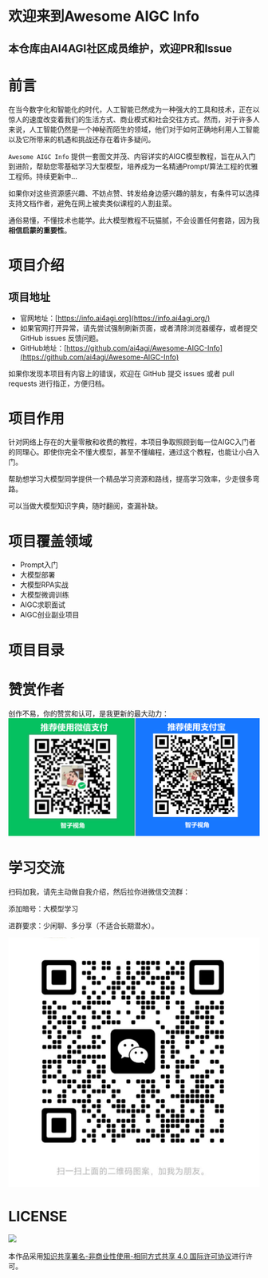 # 欢迎来到Awesome AIGC Info

## 本仓库由AI4AGI社区成员维护，欢迎PR和Issue

# 前言
在当今数字化和智能化的时代，人工智能已然成为一种强大的工具和技术，正在以惊人的速度改变着我们的生活方式、商业模式和社会交往方式。然而，对于许多人来说，人工智能仍然是一个神秘而陌生的领域，他们对于如何正确地利用人工智能以及它所带来的机遇和挑战还存在着许多疑问。

`Awesome AIGC Info` 提供一套图文并茂、内容详实的AIGC模型教程，旨在从入门到进阶，帮助您零基础学习大型模型，培养成为一名精通Prompt/算法工程的优雅工程师。持续更新中...

如果你对这些资源感兴趣、不妨点赞、转发给身边感兴趣的朋友，有条件可以选择支持文档作者，避免在网上被卖类似课程的人割韭菜。

通俗易懂，不懂技术也能学。此大模型教程不玩猫腻，不会设置任何套路，因为我**相信启蒙的重要性**。

# 项目介绍
## 项目地址
- 官网地址：[https://info.ai4agi.org](https://info.ai4agi.org/)
- 如果官网打开异常，请先尝试强制刷新页面，或者清除浏览器缓存，或者提交 GitHub issues 反馈问题。
- GitHub地址：[https://github.com/ai4agi/Awesome-AIGC-Info](https://github.com/ai4agi/Awesome-AIGC-Info)

如果你发现本项目有内容上的错误，欢迎在 GitHub 提交 issues 或者 pull requests 进行指正，方便归档。

# 项目作用
针对网络上存在的大量零散和收费的教程，本项目争取照顾到每一位AIGC入门者的同理心。即使你完全不懂大模型，甚至不懂编程，通过这个教程，也能让小白入门。

帮助想学习大模型同学提供一个精品学习资源和路线，提高学习效率，少走很多弯路。

可以当做大模型知识字典，随时翻阅，查漏补缺。

# 项目覆盖领域

- Prompt入门
- 大模型部署
- 大模型RPA实战
- 大模型微调训练
- AIGC求职面试
- AIGC创业副业项目

# 项目目录



# 赞赏作者
创作不易，你的赞赏和认可，是我更新的最大动力：
![](./public/images/pay-method.png)
# 学习交流
扫码加我，请先主动做自我介绍，然后拉你进微信交流群：

添加暗号：大模型学习

进群要求：少闲聊、多分享（不适合长期潜水）。

![](./public/images/contact-me.png)

# LICENSE

![](http://img.smyhvae.com/20210331_CC-BY-NC-SA.png)

本作品采用[知识共享署名-非商业性使用-相同方式共享 4.0 国际许可协议](https://creativecommons.org/licenses/by-nc-sa/4.0/)进行许可。